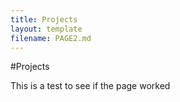 ```yaml
---
title: Projects
layout: template
filename: PAGE2.md
--- 
```


#Projects

This is a test to see if the page worked
